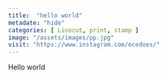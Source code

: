 ```yaml
---
title:  "hello world"
metadate: "hide"
categories: [ Linocut, print, stamp ]
image: "/assets/images/pp.jpg"
visit: "https://www.instagram.com/ecedoes/"
---
```

Hello world